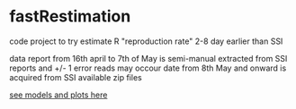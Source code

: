 # fastRestimation
code project to try estimate R "reproduction rate" 2-8 day earlier than SSI


data report from 16th april to 7th of May is semi-manual extracted from SSI reports and +/- 1 error reads may occour
date from 8th May and onward is acquired from SSI available zip files


[see models and plots here](https://n3ca.shinyapps.io/fastRestimation/)
